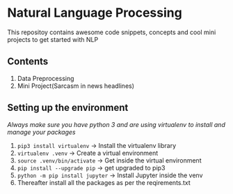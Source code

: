 # Natural Language Processing
This repositoy contains awesome code snippets, concepts and cool mini projects to get started with NLP

## Contents
1. Data Preprocessing
2. Mini Project(Sarcasm in news headlines)


## Setting up the environment
_Always make sure you have python 3 and are using virtualenv to install and manage your packages_
1. `pip3 install virtualenv`	-> Install the virtualenv library
2. `virtualenv .venv`		-> Create a virtual environment
3. `source .venv/bin/activate`	-> Get inside the virtual environment
4. `pip install --upgrade pip`	-> get upgraded to pip3
5. `python -m pip install jupyter` -> Install Jupyter inside the venv
6. Thereafter install all the packages as per the reqirements.txt
